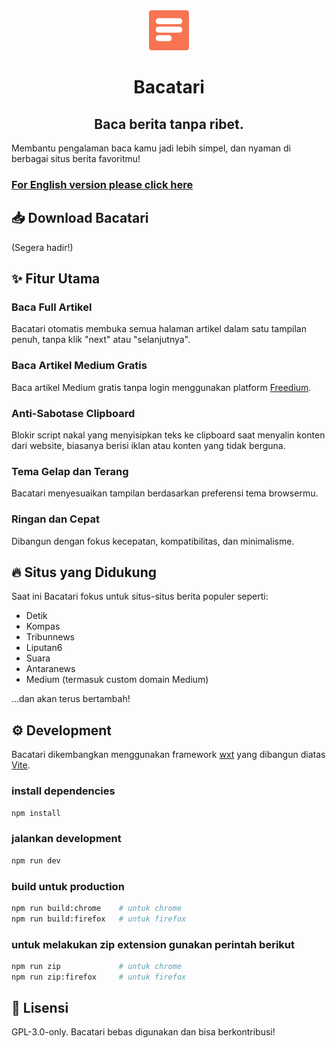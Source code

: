 <div align="center">
    <img src="./public/icon/128.png" alt="Bacatari" width="64" height="64" >
    <h1>Bacatari</h1>
    <h2>Baca berita tanpa ribet.</h2>
</div>

Membantu pengalaman baca kamu jadi lebih simpel, dan nyaman di berbagai situs berita favoritmu!

### [For English version please click here](./README_EN.md)

## 📥 Download Bacatari

(Segera hadir!)

## ✨ Fitur Utama

### Baca Full Artikel

Bacatari otomatis membuka semua halaman artikel dalam satu tampilan penuh, tanpa klik "next" atau "selanjutnya".

### Baca Artikel Medium Gratis

Baca artikel Medium gratis tanpa login menggunakan platform <a href="https://freedium.cfd/" target="_blank">Freedium</a>.

### Anti-Sabotase Clipboard

Blokir script nakal yang menyisipkan teks ke clipboard saat menyalin konten dari website, biasanya berisi iklan atau konten yang tidak berguna.

### Tema Gelap dan Terang

Bacatari menyesuaikan tampilan berdasarkan preferensi tema browsermu.

### Ringan dan Cepat

Dibangun dengan fokus kecepatan, kompatibilitas, dan minimalisme.

## 🔥 Situs yang Didukung

Saat ini Bacatari fokus untuk situs-situs berita populer seperti:

- Detik
- Kompas
- Tribunnews
- Liputan6
- Suara
- Antaranews
- Medium (termasuk custom domain Medium)

...dan akan terus bertambah!

## ⚙️ Development

Bacatari dikembangkan menggunakan framework [wxt](https://wxt.dev/) yang dibangun diatas [Vite](https://vitejs.dev/).

### install dependencies

```bash
npm install
```

### jalankan development

```bash
npm run dev
```

### build untuk production

```bash
npm run build:chrome    # untuk chrome
npm run build:firefox   # untuk firefox
```

### untuk melakukan zip extension gunakan perintah berikut

```bash
npm run zip             # untuk chrome
npm run zip:firefox     # untuk firefox
```

## 📜 Lisensi

GPL-3.0-only. Bacatari bebas digunakan dan bisa berkontribusi!
